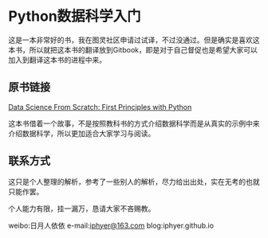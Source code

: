 # Python数据科学入门

这是一本非常好的书，我在图灵社区申请过试译，不过没通过。但是确实是喜欢这本书，所以就把这本书的翻译放到Gitbook，即是对于自己督促也是希望大家可以加入到翻译这本书的进程中来。

## 原书链接

[Data Science From Scratch: First Principles with Python](http://joelgrus.com/2015/04/26/data-science-from-scratch-first-principles-with-python/)

这本书借着一个故事，不是按照教科书的方式介绍数据科学而是从真实的示例中来介绍数据科学，所以更加适合大家学习与阅读。

## 联系方式

这只是个人整理的解析，参考了一些别人的解析，尽力给出出处，实在无考的也就只能作罢。

个人能力有限，挂一漏万，恳请大家不吝赐教。

weibo:日月人依依
e-mail:iphyer@163.com
blog:iphyer.github.io
